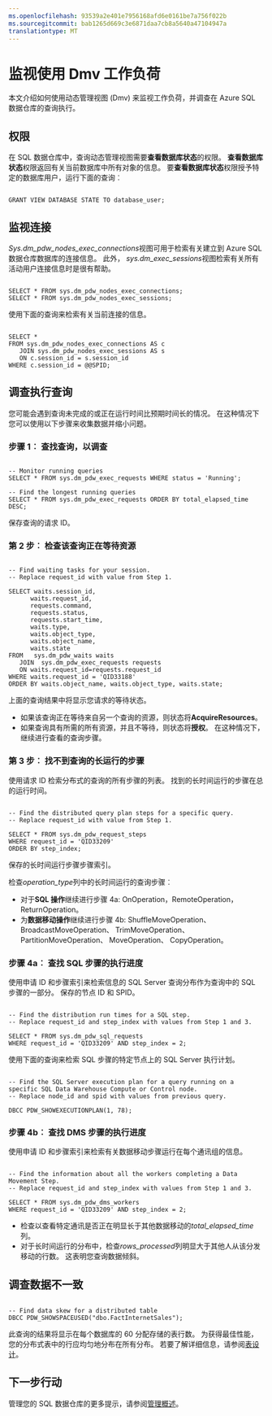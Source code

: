 ```yaml
---
ms.openlocfilehash: 93539a2e401e7956168afd6e0161be7a756f022b
ms.sourcegitcommit: bab1265d669c3e6871daa7cb8a5640a47104947a
translationtype: MT
---
```

<properties
   pageTitle="监视工作负荷使用 Dmv |Microsoft Azure"
   description="了解如何监视您使用 Dmv 的工作负载。"
   services="sql-data-warehouse"
   documentationCenter="NA"
   authors="sahaj08"
   manager="barbkess"
   editor=""/>

<tags
   ms.service="sql-data-warehouse"
   ms.devlang="NA"
   ms.topic="article"
   ms.tgt_pltfrm="NA"
   ms.workload="data-services"
   ms.date="08/06/2015"
   ms.author="sahajs"/>

# 监视使用 Dmv 工作负荷

本文介绍如何使用动态管理视图 (Dmv) 来监视工作负荷，并调查在 Azure SQL 数据仓库的查询执行。




## 权限

在 SQL 数据仓库中，查询动态管理视图需要**查看数据库状态**的权限。 **查看数据库状态**权限返回有关当前数据库中所有对象的信息。
要**查看数据库状态**权限授予特定的数据库用户，运行下面的查询︰

```

GRANT VIEW DATABASE STATE TO database_user;

```




## 监视连接

*Sys.dm_pdw_nodes_exec_connections*视图可用于检索有关建立到 Azure SQL 数据仓库数据库的连接信息。 此外， *sys.dm_exec_sessions*视图检索有关所有活动用户连接信息时是很有帮助。

```

SELECT * FROM sys.dm_pdw_nodes_exec_connections;
SELECT * FROM sys.dm_pdw_nodes_exec_sessions;

```


使用下面的查询来检索有关当前连接的信息。

```

SELECT * 
FROM sys.dm_pdw_nodes_exec_connections AS c 
   JOIN sys.dm_pdw_nodes_exec_sessions AS s 
   ON c.session_id = s.session_id 
WHERE c.session_id = @@SPID;

```





## 调查执行查询
您可能会遇到查询未完成的或正在运行时间比预期时间长的情况。 在这种情况下您可以使用以下步骤来收集数据并缩小问题。



### 步骤 1︰ 查找查询，以调查

```

-- Monitor running queries
SELECT * FROM sys.dm_pdw_exec_requests WHERE status = 'Running';

-- Find the longest running queries
SELECT * FROM sys.dm_pdw_exec_requests ORDER BY total_elapsed_time DESC;

```

保存查询的请求 ID。


  
### 第 2 步︰ 检查该查询正在等待资源

```

-- Find waiting tasks for your session.
-- Replace request_id with value from Step 1.

SELECT waits.session_id,
      waits.request_id,  
      requests.command,
      requests.status, 
      requests.start_time,  
      waits.type,  
      waits.object_type, 
      waits.object_name,  
      waits.state  
FROM   sys.dm_pdw_waits waits 
   JOIN  sys.dm_pdw_exec_requests requests
   ON waits.request_id=requests.request_id 
WHERE waits.request_id = 'QID33188'
ORDER BY waits.object_name, waits.object_type, waits.state;

```


上面的查询结果中将显示您请求的等待状态。

- 如果该查询正在等待来自另一个查询的资源，则状态将**AcquireResources**。
- 如果查询具有所需的所有资源，并且不等待，则状态将**授权**。 在这种情况下，继续进行查看的查询步骤。




### 第 3 步︰ 找不到查询的长运行的步骤

使用请求 ID 检索分布式的查询的所有步骤的列表。 找到的长时间运行的步骤在总的运行时间。 

```

-- Find the distributed query plan steps for a specific query.
-- Replace request_id with value from Step 1.
 
SELECT * FROM sys.dm_pdw_request_steps
WHERE request_id = 'QID33209'
ORDER BY step_index;

```

保存的长时间运行步骤步骤索引。

检查*operation_type*列中的长时间运行的查询步骤︰

- 对于**SQL 操作**继续进行步骤 4a: OnOperation，RemoteOperation，ReturnOperation。
- 为**数据移动操作**继续进行步骤 4b: ShuffleMoveOperation、 BroadcastMoveOperation、 TrimMoveOperation、 PartitionMoveOperation、 MoveOperation、 CopyOperation。




### 步骤 4a︰ 查找 SQL 步骤的执行进度

使用申请 ID 和步骤索引来检索信息的 SQL Server 查询分布作为查询中的 SQL 步骤的一部分。 保存的节点 ID 和 SPID。

```

-- Find the distribution run times for a SQL step.
-- Replace request_id and step_index with values from Step 1 and 3.

SELECT * FROM sys.dm_pdw_sql_requests
WHERE request_id = 'QID33209' AND step_index = 2;

```


使用下面的查询来检索 SQL 步骤的特定节点上的 SQL Server 执行计划。

```

-- Find the SQL Server execution plan for a query running on a specific SQL Data Warehouse Compute or Control node. 
-- Replace node_id and spid with values from previous query.

DBCC PDW_SHOWEXECUTIONPLAN(1, 78);

```



### 步骤 4b︰ 查找 DMS 步骤的执行进度

使用申请 ID 和步骤索引来检索有关数据移动步骤运行在每个通讯组的信息。 

```

-- Find the information about all the workers completing a Data Movement Step.
-- Replace request_id and step_index with values from Step 1 and 3.
 
SELECT * FROM sys.dm_pdw_dms_workers
WHERE request_id = 'QID33209' AND step_index = 2;

```

- 检查以查看特定通讯是否正在明显长于其他数据移动的*total_elapsed_time*列。 
- 对于长时间运行的分布中，检查*rows_processed*列明显大于其他人从该分发移动的行数。 这表明您查询数据倾斜。





## 调查数据不一致

```

-- Find data skew for a distributed table
DBCC PDW_SHOWSPACEUSED("dbo.FactInternetSales");

```


此查询的结果将显示在每个数据库的 60 分配存储的表行数。 为获得最佳性能，您的分布式表中的行应均匀地分布在所有分布。
若要了解详细信息，请参阅[表设计][]。



## 下一步行动
管理您的 SQL 数据仓库的更多提示，请参阅[管理概述][]。

<!--Image references-->

<!--Article references-->
[管理概述]: sql-data-warehouse-overview-manage.md
[表设计]: sql-data-warehouse-develop-table-design.md

<!--MSDN references-->


